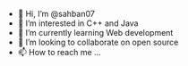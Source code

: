 - 👋 Hi, I’m @sahban07
- 👀 I’m interested in C++ and Java
- 🌱 I’m currently learning Web development
- 💞️ I’m looking to collaborate on open source
- 📫 How to reach me ...

<!---
sahban07/sahban07 is a ✨ special ✨ repository because its `README.md` (this file) appears on your GitHub profile.
You can click the Preview link to take a look at your changes.
--->
